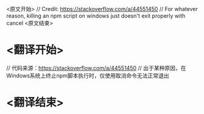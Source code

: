 
<原文开始>
	// Credit: https://stackoverflow.com/a/44551450
	// For whatever reason, killing an npm script on windows just doesn't exit properly with cancel
<原文结束>

# <翻译开始>
// 代码来源：https://stackoverflow.com/a/44551450
// 出于某种原因，在Windows系统上终止npm脚本执行时，仅使用取消命令无法正常退出
# <翻译结束>

